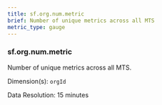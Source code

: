 ```yaml
---
title: sf.org.num.metric
brief: Number of unique metrics across all MTS
metric_type: gauge
---
```

### sf.org.num.metric

Number of unique metrics across all MTS.

Dimension(s): `orgId`

Data Resolution: 15 minutes
